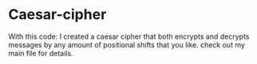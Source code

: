 # Caesar-cipher
With this code:
I created a caesar cipher that both encrypts and decrypts messages by any amount of positional shifts that you like. check out my main file for details. 
